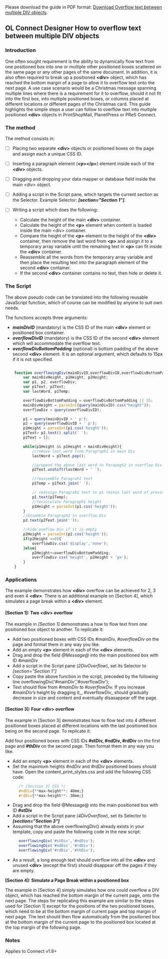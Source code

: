 
<object data="https://github.com/rodnnr/olconnect-divoverflow/blob/master/FlowTextBetweenMultipleDiv.pdf" width="700px" height="700px">
    <embed src="https://github.com/rodnnr/olconnect-divoverflow/blob/master/FlowTextBetweenMultipleDiv.pdf">
        <p>Please download the guide in PDF format: <a href="https://github.com/rodnnr/olconnect-divoverflow/blob/master/FlowTextBetweenMultipleDiv.pdf">Download Overflow text between multiple DIV objects</a>.</p>
    </embed>
</object>

## OL Connect Designer How to overflow text between multiple DIV objects
### Introduction

One often sought requirement is the ability to dynamically flow text from one positioned box into one or multiple other positioned boxes scattered on the same page or any other pages of the same document. In addition, it is also often required to break up a positioned **&lt;div&gt;** object, which has reached the bottom margin of a page to allow it to overflow text onto the next page.
A use case scenario would be a Christmas message spanning multiple lines where there is a requirement for it to overflow, should it not fit into the first box, into multiple positioned boxes, or columns placed at different locations or different pages of the Christmas card.
This guide highlights the simple steps a user can follow to overflow text into multiple positioned **&lt;div&gt;** objects in PrintShopMail, PlanetPress or PReS Connect.

### The method

The method consists in:

 - [ ] Placing two separate **&lt;div&gt;** objects or positioned boxes on the page and assign each a unique CSS ID.
 - [ ] Inserting a  paragraph element (**&lt;p&gt;&lt;/p&gt;**) element inside each of the **&lt;div&gt;** objects.
 - [ ] Dragging and dropping your data mapper or database field inside the main &lt;div&gt; object.
 - [ ] Adding a script in the Script pane, which targets the current section as the Selector. Example Selector: ***[section="Section 1"]***.
 - [ ] Writing a script which does the following:
 
	 - Calculate the height of the main **&lt;div&gt;** container.
	 - Calculate the height of the **&lt;p&gt;** element when content is loaded inside the main &lt;div&gt; container.
	 -  Compare the height of the **&lt;p&gt;** element to the height of the **&lt;div&gt;** container, then remove the last word from **&lt;p&gt;** and assign it to a temporary array variable until the remaining text in **&lt;p&gt;** can fit inside the **&lt;div&gt;** container.
	 - Reassemble all the words from the temporary array variable and then place the resulting text into the paragraph element of the second **&lt;div&gt;** container.
	 - If the second **&lt;div&gt;**  container contains no text, then hide or delete it.

### The Script

The above pseudo code can be translated into the following reusable JavaScript function, which of course can be modified by anyone to suit own needs.

The functions accepts three arguments:

 - ***mainDivID*** (mandatory) is the CSS ID of the main **&lt;div&gt;** element or positioned box container.
- ***overflowDivID*** (mandatory) is the CSS ID of the second **&lt;div&gt;** element which will accommodate the overflow text.
- ***overflowDivBottomPadding*** (optional) is bottom padding of the above second **&lt;div&gt;** element. It is an optional argument, which defaults to 15px if it is not specified.

```javascript

	function overflowingDiv(mainDivID,overflowDivID,overflowDivBottomPadding){
		var mainDivHeight, p1Height, p2Height;
		var p1, p2, overflowDiv;
		var p1Text, p2Text;
		var lastWord, p1Temp;

		overflowDivBottomPadding = overflowDivBottomPadding || 15;
		mainDivHeight = parseInt(query(mainDivID).css("height"));
		overflowDiv = query(overflowDivID);

		p1 = query(mainDivID + ' p');
		p2 = query(overflowDivID + ' p');
		p1Height = parseInt(p1.css('height'));
		p1Text= p1.text().split(' ');
		p2Text = [];

		while(p1Height && p1Height > mainDivHeight){
			//remove last word from Paragraph1 in main Div
			lastWord = p1Text.pop();

			//prepend the above last word to Parapagh2 in overflow Div
			p2Text.unshift(lastWord + ' ');

			//reassemble Paragrah1 text
			p1Temp = p1Text.join(' ');

			// reassign Paragrah1 text to p1 (minus last word of previous iteration)
			p1.text(p1Temp);
			//recalculate Paragraph1 height
			p1Height = parseInt(p1.css('height'));
		}
		//Assemble Paragraph2 in overflow Div
		p2.text(p2Text.join(''));

		//hide oveflow Div if it is empty
		p2Height = parseInt(p2.css('height'));
		if(p2Height ==0){
			overflowDiv.css('display','none');
		}else{
			p2Height+=overflowDivBottomPadding;
			overflowDiv.css('height', p2Height + 'px');
		}
	} 


```
### Applications

The example demonstrates how **&lt;div&gt;** overflow can be achieved for 2, 3 and even 4 **&lt;div&gt;**. There is an additional example on [Section 4], which simulates a page break within a **&lt;div&gt;** element.

#### [Section 1]: Two **&lt;div&gt;** overflow

The example in _[Section 1]_ demonstrates a how to flow text from one positioned box object to another. To replicate it:
- Add two positioned boxes with CSS IDs _#mainDiv, #overflowDiv_  on the page and format them in any way you like.
- Add an empty **&lt;p&gt;** element in each of the  **&lt;div&gt;**  elements.
- Drag and drop the field _@Message@_  into the main positioned box with ID _#mainDiv_
- Add a script in the Script pane (_2DivOverflow_), set its Selector to _[section="Section 1"]_
- Copy paste the above function in the script, preceded by the following line overflowingDiv('#mainDiv','#overflowDiv');
- Text should flow from _#mainDiv to #overflowDiv._ If you increase _#mainDiv’s_  height by dragging it_, #overflowDiv_ should gradually decrease in size and content and eventually disasappear off the page.


#### [Section 3]: Four **&lt;div&gt;** overflow

The example in [Section 3] demonstrates how to flow text into 4 different positioned boxes placed at different locations with the last positioned box being on the second page. To replicate it:

Add four positioned boxes with CSS IDs **#stDiv, #ndDiv, #rdDiv**  on the first page and **#thDiv**  on the second page.  Then  format them in any way you like.
- Add an empty **&lt;p&gt;**  element in each of the **&lt;div&gt;** elements.
- Set the maximum heights _#ndDiv_ and _#rdDiv_ positioned boxes should have. Open the content_print_styles.css  and add the following CSS code:

```css 
	  /* [Section 3] CSS */
	  #ndDiv{**max-height**: 40mm;}
	  #rdDiv{**max-height**: 30mm;}
```
- Drag and drop the field @Message@  into the main positioned box with ID **#stDiv**
- Add a script in the Script pane (_4DivOverflow_), set its Selector to ***[section="Section 3"]***
- Assuming that the above overflowingDiv() already exists in your template, copy and paste the following code in the new script:

```javascript
	  overflowingDiv('#stDiv','#ndDiv');
	  overflowingDiv('#ndDiv','#rdDiv');
	  overflowingDiv('#rdDiv','#thDiv');
```
- As a result, a long enough text should overflow into all the **&lt;div&gt;** and unused **&lt;div&gt;** (except the first) should disappear off the pages if they are empty.

**[Section 4]: Simulate a Page Break within a positioned box**

The example in [Section 4] simply simulates how one could overflow a DIV object, which has reached the bottom margin of the current page, onto the next page.
The steps for replicating this example are similar to the steps used for [Section 1] except for the positions of the two positioned boxes, which need to be at the bottom margin of current page and top margin of next page.
The text should then flow automatically from the positioned box at the bottom margin of the current page to the positioned box located at the top margin of the following page.

### Notes
Applies to Connect v1.8+

